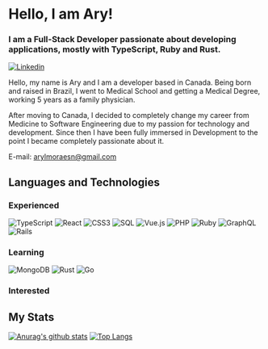 <h1 align="left">Hello, I am Ary! </h1>

### I am a Full-Stack Developer passionate about developing applications, mostly with TypeScript, Ruby and Rust.

[![Linkedin](https://img.shields.io/badge/LinkedIn-0077B5?style=for-the-badge&logo=linkedin&logoColor=white)](https://www.linkedin.com/in/arylima/)

Hello, my name is Ary and I am a developer based in Canada. Being born and raised in Brazil, I went to Medical School and getting a Medical Degree, working 5 years as a family physician.

After moving to Canada, I decided to completely change my career from Medicine to Software Engineering due to my passion for technology and development. Since then I have been fully immersed in Development to the point I became completely passionate about it.

E-mail: [arylmoraesn@gmail.com](mailto:arylmoraesn@gmail.com)

## Languages and Technologies

### Experienced

![TypeScript](https://img.shields.io/badge/TypeScript-007ACC?style=for-the-badge&logo=typescript&logoColor=white)
![React](https://img.shields.io/badge/React-20232A?style=for-the-badge&logo=react&logoColor=61DAFB)
![CSS3](https://img.shields.io/badge/CSS-239120?&style=for-the-badge&logo=css3&logoColor=white)
![SQL](https://img.shields.io/badge/PostgreSQL-316192?style=for-the-badge&logo=postgresql&logoColor=white)
![Vue.js](https://img.shields.io/badge/Vue.js-35495E?style=for-the-badge&logo=vue.js&logoColor=4FC08D)
![PHP](https://img.shields.io/badge/PHP-777BB4?style=for-the-badge&logo=php&logoColor=white)
![Ruby](https://img.shields.io/badge/Ruby-CC342D?style=for-the-badge&logo=ruby&logoColor=white)
![GraphQL](https://img.shields.io/badge/-GraphQL-pink?style=flat-square&logo=graphql&logoColor=black)
![Rails](https://img.shields.io/badge/Ruby_on_Rails-CC0000?style=for-the-badge&logo=ruby-on-rails&logoColor=white)

### Learning

![MongoDB](https://img.shields.io/badge/MongoDB-4EA94B?style=for-the-badge&logo=mongodb&logoColor=white)
![Rust](https://img.shields.io/badge/Rust-000000?style=for-the-badge&logo=rust&logoColor=white)
![Go](https://img.shields.io/badge/Go-00ADD8?style=for-the-badge&logo=go&logoColor=white)

### Interested



## My Stats

[![Anurag's github stats](https://github-readme-stats.vercel.app/api?username=arymoraes&count_private=true&show_icons=true&theme=tokyonight)]()
[![Top Langs](https://github-readme-stats.vercel.app/api/top-langs/?username=arymoraes&theme=tokyonight)]()
